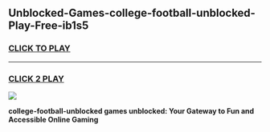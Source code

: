 
## Unblocked-Games-college-football-unblocked-Play-Free-ib1s5
<h3>
<a href="https://premium76.site?title=college-football-unblocked&ref=21A">CLICK TO PLAY</a></h3>
<hr>

<h3>
<a href="https://premium76.site?title=college-football-unblocked&ref=21A">CLICK 2 PLAY</a>
  
</h3>

<a href="https://premium76.site?title=college-football-unblocked&ref=21A"><img src="https://clearcache.store/games.png"></a>


**college-football-unblocked games unblocked: Your Gateway to Fun and Accessible Online Gaming**
